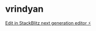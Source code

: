 # vrindyan

[Edit in StackBlitz next generation editor ⚡️](https://stackblitz.com/~/github.com/adrishya-2319/vrindyan)